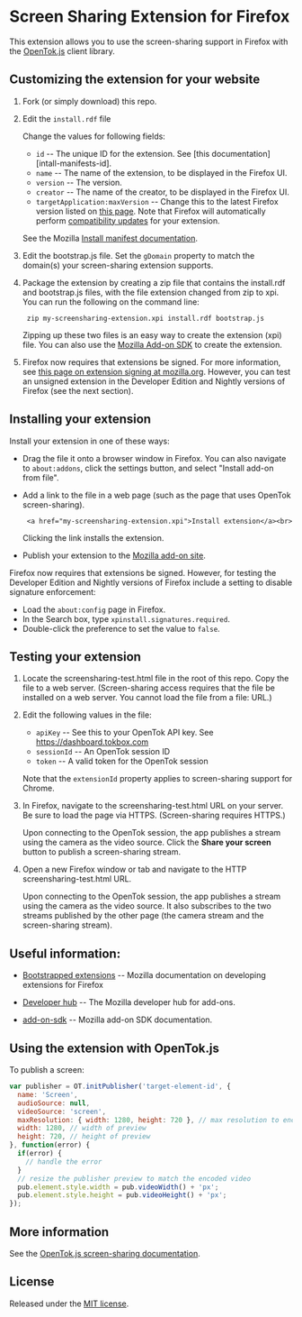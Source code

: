 Screen Sharing Extension for Firefox
====================================

This extension allows you to use the screen-sharing support in Firefox with the [OpenTok.js][ot] client library.

## Customizing the extension for your website

1. Fork (or simply download) this repo.

2. Edit the `install.rdf` file

   Change the values for following fields:

   * `id` -- The unique ID for the extension. See [this documentation][intall-manifests-id].
   * `name` -- The name of the extension, to be displayed in the Firefox UI.
   * `version` -- The version.
   * `creator` -- The name of the creator, to be displayed in the Firefox UI.
   * `targetApplication:maxVersion` -- Change this to the latest Firefox version listed on
     [this page][app-versions]. Note that Firefox will automatically perform
     [compatibility updates][compatibility-updates] for your extension.

   See the Mozilla [Install manifest documentation][install-manifests].

3. Edit the bootstrap.js file. Set the `gDomain` property to match the domain(s)
   your screen-sharing extension supports.

4. Package the extension by creating a zip file that contains the install.rdf and bootstrap.js
   files, with the file extension changed from zip to xpi. You can run the following on the
   command line:

        zip my-screensharing-extension.xpi install.rdf bootstrap.js

   Zipping up these two files is an easy way to create the extension (xpi) file. You can also use
   the [Mozilla Add-on SDK][add-on-sdk] to create the extension.

5. Firefox now requires that extensions be signed. For more information, see
   [this page on extension signing at mozilla.org][extension-signing]. However, you can test an
   unsigned extension in the Developer Edition and Nightly versions of Firefox (see the next
   section).

## Installing your extension

Install your extension in one of these ways:

   * Drag the file it onto a browser window in Firefox. You can also navigate to
     `about:addons`, click the settings button, and select "Install add-on from file".

   * Add a link to the file in a web page (such as the page that uses OpenTok screen-sharing).

     ```
      <a href="my-screensharing-extension.xpi">Install extension</a><br>
     ```

     Clicking the link installs the extension.

   * Publish your extension to the [Mozilla add-on site][add-ons].

Firefox now requires that extensions be signed. However, for testing the Developer Edition
and Nightly versions of Firefox include a setting to disable signature enforcement:

* Load the `about:config` page in Firefox.
* In the Search box, type `xpinstall.signatures.required`.
* Double-click the preference to set the value to `false`.

## Testing your extension

1. Locate the screensharing-test.html file in the root of this repo. Copy the file to a
   web server. (Screen-sharing access requires that the file be installed on a web server.
   You cannot load the file from a file: URL.)

2. Edit the following values in the file:

   * `apiKey` -- See this to your OpenTok API key. See https://dashboard.tokbox.com
   * `sessionId` -- An OpenTok session ID
   * `token` -- A valid token for the OpenTok session

   Note that the `extensionId` property applies to screen-sharing support for Chrome.

3. In Firefox, navigate to the screensharing-test.html URL on your server. Be sure to load
   the page via HTTPS. (Screen-sharing requires HTTPS.)

   Upon connecting to the OpenTok session, the app publishes a stream using the camera
   as the video source. Click the **Share your screen** button to publish a screen-sharing
   stream.

4. Open a new Firefox window or tab and navigate to the HTTP screensharing-test.html URL.

   Upon connecting to the OpenTok session, the app publishes a stream using the camera
   as the video source. It also subscribes to the two streams published by the other page
   (the camera stream and the screen-sharing stream).

## Useful information:

* [Bootstrapped extensions][bootstrapped-extensions] -- Mozilla documentation on developing extensions
   for Firefox

* [Developer hub][mozilla-add-on-hub] -- The Mozilla developer hub for add-ons.

* [add-on-sdk][add-on-sdk] -- Mozilla add-on SDK documentation.

[ot]: http://tokbox.com/opentok/libraries/client/js/
[install-manifests]: https://developer.mozilla.org/en-US/Add-ons/Install_Manifests
[install-manifests-id]: https://developer.mozilla.org/en-US/Add-ons/Install_Manifests#id
[add-on-sdk]: https://addons.mozilla.org/en-US/developers/docs/sdk/latest
[app-versions]: https://addons.mozilla.org/en-US/firefox/pages/appversions/
[add-ons]: https://addons.mozilla.org/en-US/firefox/extensions/
[bootstrapped-extensions]: https://developer.mozilla.org/en-US/Add-ons/Bootstrapped_extensions
[mozilla-add-on-hub]: https://addons.mozilla.org/en-US/developers/
[compatibility-updates]: https://developer.mozilla.org/en-US/docs/Extension_Versioning,_Update_and_Compatibility#Compatibility_Updates
[extension-signing]: https://wiki.mozilla.org/Add-ons/Extension_Signing

## Using the extension with OpenTok.js

To publish a screen:

```javascript
var publisher = OT.initPublisher('target-element-id', {
  name: 'Screen',
  audioSource: null,
  videoSource: 'screen',
  maxResolution: { width: 1280, height: 720 }, // max resolution to encode screen in
  width: 1280, // width of preview
  height: 720, // height of preview
}, function(error) {
  if(error) {
    // handle the error
  }
  // resize the publisher preview to match the encoded video
  pub.element.style.width = pub.videoWidth() + 'px';
  pub.element.style.height = pub.videoHeight() + 'px';
});
```

## More information

See the [OpenTok.js screen-sharing documentation][ot-screensharing].

[ot-screensharing]: https://tokbox.com/opentok/tutorials/screen-sharing/js/

## License

Released under the [MIT license](http://opensource.org/licenses/MIT).
